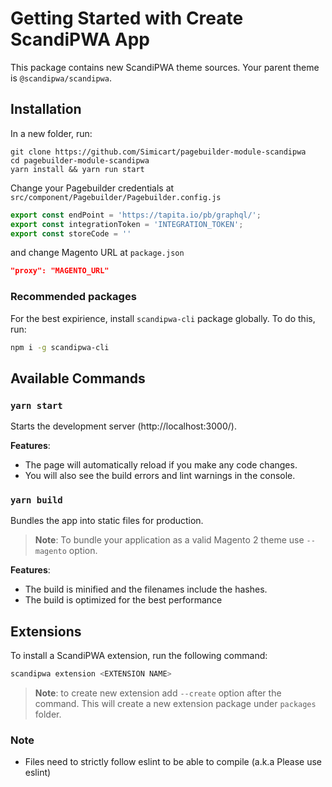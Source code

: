 # Getting Started with Create ScandiPWA App

This package contains new ScandiPWA theme sources. Your parent theme is `@scandipwa/scandipwa`.

## Installation

In a new folder, run:

```
git clone https://github.com/Simicart/pagebuilder-module-scandipwa
cd pagebuilder-module-scandipwa
yarn install && yarn run start
```

Change your Pagebuilder credentials at `src/component/Pagebuilder/Pagebuilder.config.js`

```js
export const endPoint = 'https://tapita.io/pb/graphql/';
export const integrationToken = 'INTEGRATION_TOKEN';
export const storeCode = ''
```

and change Magento URL at `package.json`

```json
"proxy": "MAGENTO_URL"
```

### Recommended packages

For the best expirience, install `scandipwa-cli` package globally. To do this, run:

```bash
npm i -g scandipwa-cli
```

## Available Commands

### `yarn start`

Starts the development server (http://localhost:3000/).

**Features**:

- The page will automatically reload if you make any code changes.
- You will also see the build errors and lint warnings in the console.

### `yarn build`

Bundles the app into static files for production.

> **Note**: To bundle your application as a valid Magento 2 theme use `--magento` option.

**Features**:

- The build is minified and the filenames include the hashes.
- The build is optimized for the best performance

## Extensions

To install a ScandiPWA extension, run the following command:

```bash
scandipwa extension <EXTENSION NAME>
```

> **Note**: to create new extension add `--create` option after the command. This will create a new extension package under `packages` folder.

### Note

* Files need to strictly follow eslint to be able to compile (a.k.a Please use eslint)
